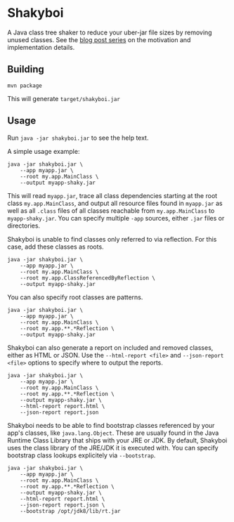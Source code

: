 # Shakyboi
A Java class tree shaker to reduce your uber-jar file sizes by removing unused classes. See the [blog post series](https://marioslab.io/posts/shakyboi/shakyboi-part-1/) on the motivation and implementation details.

## Building
`mvn package`

This will generate `target/shakyboi.jar`

## Usage
Run `java -jar shakyboi.jar` to see the help text.

A simple usage example:

```
java -jar shakyboi.jar \
    --app myapp.jar \
    --root my.app.MainClass \
    --output myapp-shaky.jar
```

This will read `myapp.jar`, trace all class dependencies starting at the root class `my.app.MainClass`, and output all resource files found in `myapp.jar` as well as all `.class` files of all classes reachable from `my.app.MainClass` to `myapp-shaky.jar`. You can specify multiple `-app` sources, either `.jar` files or directories.

Shakyboi is unable to find classes only referred to via reflection. For this case, add these classes as roots.

```
java -jar shakyboi.jar \
    --app myapp.jar \
    --root my.app.MainClass \
    --root my.app.ClassReferencedByReflection \
    --output myapp-shaky.jar
```

You can also specify root classes are patterns.

```
java -jar shakyboi.jar \
    --app myapp.jar \
    --root my.app.MainClass \
    --root my.app.**.*Reflection \
    --output myapp-shaky.jar
```

Shakyboi can also generate a report on included and removed classes, either as HTML or JSON. Use the `--html-report <file>` and `--json-report <file>` options to specify where to output the reports.

```
java -jar shakyboi.jar \
    --app myapp.jar \
    --root my.app.MainClass \
    --root my.app.**.*Reflection \
    --output myapp-shaky.jar \
    --html-report report.html \
    --json-report report.json
```

Shakyboi needs to be able to find bootstrap classes referenced by your app's classes, like `java.lang.Object`. These are usually found in the Java Runtime Class Library that ships with your JRE or JDK. By default, Shakyboi uses the class library of the JRE/JDK it is executed with. You can specify bootstrap class lookups explicitely via `--bootstrap`.

```
java -jar shakyboi.jar \
    --app myapp.jar \
    --root my.app.MainClass \
    --root my.app.**.*Reflection \
    --output myapp-shaky.jar \
    --html-report report.html \
    --json-report report.json \
    --bootstrap /opt/jdk8/lib/rt.jar
```